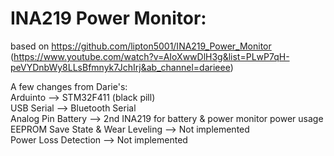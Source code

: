 # INA219 Power Monitor:

based on https://github.com/lipton5001/INA219_Power_Monitor (https://www.youtube.com/watch?v=AIoXwwDlH3g&list=PLwP7qH-peVYDnbWy8LLsBfmnyk7JchIrj&ab_channel=darieee)

A few changes from Darie's:  
Arduinto --> STM32F411 (black pill)  
USB Serial --> Bluetooth Serial  
Analog Pin Battery --> 2nd INA219 for battery & power monitor power usage  
EEPROM Save State & Wear Leveling --> Not implemented  
Power Loss Detection --> Not implemented  


